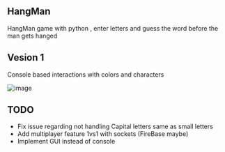 ## HangMan

HangMan game with python , enter letters and guess the word before the man gets hanged

## Vesion 1

Console based interactions with colors and characters 

![image](https://user-images.githubusercontent.com/46926963/193886516-7ad1c386-573a-4123-b37f-465ab3ad88fe.png)


## TODO
- Fix issue regarding not handling Capital letters same as small letters
- Add multiplayer feature 1vs1 with sockets (FireBase maybe)
- Implement GUI instead of console
